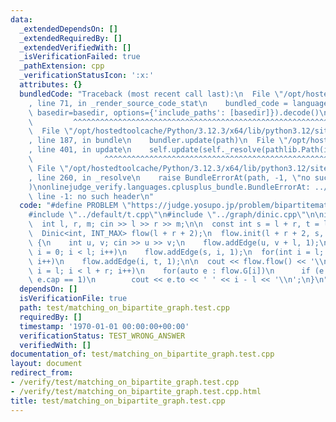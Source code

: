 ```yaml
---
data:
  _extendedDependsOn: []
  _extendedRequiredBy: []
  _extendedVerifiedWith: []
  _isVerificationFailed: true
  _pathExtension: cpp
  _verificationStatusIcon: ':x:'
  attributes: {}
  bundledCode: "Traceback (most recent call last):\n  File \"/opt/hostedtoolcache/Python/3.12.3/x64/lib/python3.12/site-packages/onlinejudge_verify/documentation/build.py\"\
    , line 71, in _render_source_code_stat\n    bundled_code = language.bundle(stat.path,\
    \ basedir=basedir, options={'include_paths': [basedir]}).decode()\n          \
    \         ^^^^^^^^^^^^^^^^^^^^^^^^^^^^^^^^^^^^^^^^^^^^^^^^^^^^^^^^^^^^^^^^^^^^^^^^^^^^^^^^^\n\
    \  File \"/opt/hostedtoolcache/Python/3.12.3/x64/lib/python3.12/site-packages/onlinejudge_verify/languages/cplusplus.py\"\
    , line 187, in bundle\n    bundler.update(path)\n  File \"/opt/hostedtoolcache/Python/3.12.3/x64/lib/python3.12/site-packages/onlinejudge_verify/languages/cplusplus_bundle.py\"\
    , line 401, in update\n    self.update(self._resolve(pathlib.Path(included), included_from=path))\n\
    \                ^^^^^^^^^^^^^^^^^^^^^^^^^^^^^^^^^^^^^^^^^^^^^^^^^^^^^^^^^\n \
    \ File \"/opt/hostedtoolcache/Python/3.12.3/x64/lib/python3.12/site-packages/onlinejudge_verify/languages/cplusplus_bundle.py\"\
    , line 260, in _resolve\n    raise BundleErrorAt(path, -1, \"no such header\"\
    )\nonlinejudge_verify.languages.cplusplus_bundle.BundleErrorAt: ../graph/dinic.cpp:\
    \ line -1: no such header\n"
  code: "#define PROBLEM \"https://judge.yosupo.jp/problem/bipartitematching\"\n\n\
    #include \"../default/t.cpp\"\n#include \"../graph/dinic.cpp\"\n\nint main() {\n\
    \  int l, r, m; cin >> l >> r >> m;\n\n  const int s = l + r, t = l + r + 1;\n\
    \  Dinic<int, INT_MAX> flow(l + r + 2);\n  flow.init(l + r + 2, s, t);\n  while(m--)\
    \ {\n    int u, v; cin >> u >> v;\n    flow.addEdge(u, v + l, 1);\n  }\n  for(int\
    \ i = 0; i < l; i++)\n    flow.addEdge(s, i, 1);\n  for(int i = l; i < l + r;\
    \ i++)\n    flow.addEdge(i, t, 1);\n\n  cout << flow.flow() << '\\n';\n  for(int\
    \ i = l; i < l + r; i++)\n    for(auto e : flow.G[i])\n      if (e.to != t and\
    \ e.cap == 1)\n        cout << e.to << ' ' << i - l << '\\n';\n}\n"
  dependsOn: []
  isVerificationFile: true
  path: test/matching_on_bipartite_graph.test.cpp
  requiredBy: []
  timestamp: '1970-01-01 00:00:00+00:00'
  verificationStatus: TEST_WRONG_ANSWER
  verifiedWith: []
documentation_of: test/matching_on_bipartite_graph.test.cpp
layout: document
redirect_from:
- /verify/test/matching_on_bipartite_graph.test.cpp
- /verify/test/matching_on_bipartite_graph.test.cpp.html
title: test/matching_on_bipartite_graph.test.cpp
---
```

